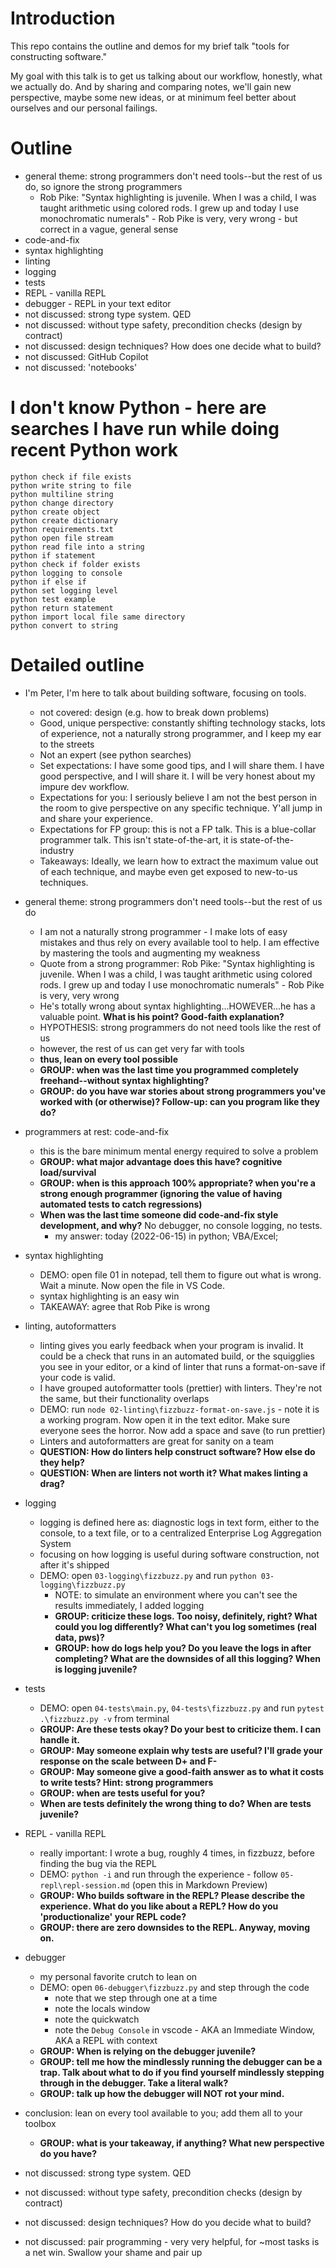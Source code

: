 # Introduction

This repo contains the outline and demos for my brief talk "tools for constructing software."

My goal with this talk is to get us talking about our workflow, honestly, what we actually do. And by sharing and comparing notes, we'll gain new perspective, maybe some new ideas, or at minimum feel better about ourselves and our personal failings. 

# Outline

- general theme: strong programmers don't need tools--but the rest of us do, so ignore the strong programmers
  - Rob Pike: "Syntax highlighting is juvenile. When I was a child, I was taught arithmetic using colored rods. I grew up and today I use monochromatic numerals" - Rob Pike is very, very wrong - but correct in a vague, general sense 
- code-and-fix
- syntax highlighting
- linting
- logging
- tests
- REPL - vanilla REPL
- debugger - REPL in your text editor
- not discussed: strong type system. QED
- not discussed: without type safety, precondition checks (design by contract)
- not discussed: design techniques? How does one decide what to build?
- not discussed: GitHub Copilot
- not discussed: 'notebooks'

# I don't know Python - here are searches I have run while doing recent Python work

```
python check if file exists
python write string to file
python multiline string
python change directory
python create object
python create dictionary
python requirements.txt
python open file stream
python read file into a string
python if statement
python check if folder exists
python logging to console
python if else if
python set logging level
python test example
python return statement
python import local file same directory
python convert to string
```

# Detailed outline

- I'm Peter, I'm here to talk about building software, focusing on tools.
  - not covered: design (e.g. how to break down problems)
  - Good, unique perspective: constantly shifting technology stacks, lots of experience, not a naturally strong programmer, and I keep my ear to the streets
  - Not an expert (see python searches)
  - Set expectations: I have some good tips, and I will share them. I have good perspective, and I will share it. I will be very honest about my impure dev workflow.
  - Expectations for you: I seriously believe I am not the best person in the room to give perspective on any specific technique. Y'all jump in and share your experience.
  - Expectations for FP group: this is not a FP talk. This is a blue-collar programmer talk. This isn't state-of-the-art, it is state-of-the-industry
  - Takeaways: Ideally, we learn how to extract the maximum value out of each technique, and maybe even get exposed to new-to-us techniques.
- general theme: strong programmers don't need tools--but the rest of us do
  - I am not a naturally strong programmer - I make lots of easy mistakes and thus rely on every available tool to help. I am effective by mastering the tools and augmenting my weakness
  - Quote from a strong programmer: Rob Pike: "Syntax highlighting is juvenile. When I was a child, I was taught arithmetic using colored rods. I grew up and today I use monochromatic numerals" - Rob Pike is very, very wrong
  - He's totally wrong about syntax highlighting...HOWEVER...he has a valuable point. **What is his point? Good-faith explanation?**
  - HYPOTHESIS: strong programmers do not need tools like the rest of us
  - however, the rest of us can get very far with tools
  - **thus, lean on every tool possible**
  - **GROUP: when was the last time you programmed completely freehand--without syntax highlighting?**
  - **GROUP: do you have war stories about strong programmers you've worked with (or otherwise)? Follow-up: can you program like they do?**
- programmers at rest: code-and-fix
  - this is the bare minimum mental energy required to solve a problem
  - **GROUP: what major advantage does this have? cognitive load/survival**
  - **GROUP: when is this approach 100% appropriate? when you're a strong enough programmer (ignoring the value of having automated tests to catch regressions)**
  - **When was the last time someone did code-and-fix style development, and why?** No debugger, no console logging, no tests.
    - my answer: today (2022-06-15) in python; VBA/Excel;
- syntax highlighting
  - DEMO: open file 01 in notepad, tell them to figure out what is wrong. Wait a minute. Now open the file in VS Code.
  - syntax highlighting is an easy win
  - TAKEAWAY: agree that Rob Pike is wrong
- linting, autoformatters

  - linting gives you early feedback when your program is invalid. It could be a check that runs in an automated build, or the squigglies you see in your editor, or a kind of linter that runs a format-on-save if your code is valid.
  - I have grouped autoformatter tools (prettier) with linters. They're not the same, but their functionality overlaps
  - DEMO: run `node 02-linting\fizzbuzz-format-on-save.js` - note it is a working program. Now open it in the text editor. Make sure everyone sees the horror. Now add a space and save (to run prettier)
  - Linters and autoformatters are great for sanity on a team
  - **QUESTION: How do linters help construct software? How else do they help?**
  - **QUESTION: When are linters not worth it? What makes linting a drag?**

- logging
  - logging is defined here as: diagnostic logs in text form, either to the console, to a text file, or to a centralized Enterprise Log Aggregation System
  - focusing on how logging is useful during software construction, not after it's shipped
  - DEMO: open `03-logging\fizzbuzz.py` and run `python 03-logging\fizzbuzz.py`
    - NOTE: to simulate an environment where you can't see the results immediately, I added logging
    - **GROUP: criticize these logs. Too noisy, definitely, right? What could you log differently? What can't you log sometimes (real data, pws)?**
    - **GROUP: how do logs help you? Do you leave the logs in after completing? What are the downsides of all this logging? When is logging juvenile?**
- tests
  - DEMO: open `04-tests\main.py`, `04-tests\fizzbuzz.py` and run `pytest .\fizzbuzz.py -v` from terminal
  - **GROUP: Are these tests okay? Do your best to criticize them. I can handle it.**
  - **GROUP: May someone explain why tests are useful? I'll grade your response on the scale between D+ and F-**
  - **GROUP: May someone give a good-faith answer as to what it costs to write tests? Hint: strong programmers**
  - **GROUP: when are tests useful for you?**
  - **When are tests definitely the wrong thing to do? When are tests juvenile?**
- REPL - vanilla REPL
  - really important: I wrote a bug, roughly 4 times, in fizzbuzz, before finding the bug via the REPL
  - DEMO: `python -i` and run through the experience - follow `05-repl\repl-session.md` (open this in Markdown Preview)
  - **GROUP: Who builds software in the REPL? Please describe the experience. What do you like about a REPL? How do you 'productionalize' your REPL code?**
  - **GROUP: there are zero downsides to the REPL. Anyway, moving on.**
- debugger
  - my personal favorite crutch to lean on
  - DEMO: open `06-debugger\fizzbuzz.py` and step through the code
    - note that we step through one at a time
    - note the locals window
    - note the quickwatch
    - note the `Debug Console` in vscode - AKA an Immediate Window, AKA a REPL with context
  - **GROUP: When is relying on the debugger juvenile?**
  - **GROUP: tell me how the mindlessly running the debugger can be a trap. Talk about what to do if you find yourself mindlessly stepping through in the debugger. Take a literal walk?**
  - **GROUP: talk up how the debugger will NOT rot your mind.**
- conclusion: lean on every tool available to you; add them all to your toolbox
  - **GROUP: what is your takeaway, if anything? What new perspective do you have?**
- not discussed: strong type system. QED
- not discussed: without type safety, precondition checks (design by contract)
- not discussed: design techniques? How do you decide what to build?
- not discussed: pair programming - very very helpful, for ~most tasks is a net win. Swallow your shame and pair up

